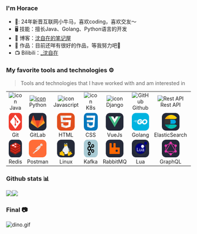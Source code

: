 ### I'm Horace
- 🙈: 24年新晋互联网小牛马，喜欢coding，喜欢交友～
- 🖥 技能：擅长Java、Golang、Python语言的开发
- 🌈 博客：[沈自在的笔记屋](https://www.szz.tax)
- 🐳 作品：目前还咩有很好的作品，等我努力吧💪
- 📺 Bilibili：[_沈自在](https://space.bilibili.com/565772576?)

### My favorite tools and technologies ⚙️
> Tools and technologies that I have worked with and am interested in
<table>
  <tr>
    <td align="center" width="96">
        <img src="https://techstack-generator.vercel.app/java-icon.svg" alt="icon" width="65" height="65" />
      <br>Java
    </td>
    <td align="center" width="96">
      <a href="#macropower-tech">
        <img src="https://techstack-generator.vercel.app/python-icon.svg" alt="icon" width="65" height="65" />
      </a>
      <br>Python
    </td>
    <td align="center" width="96">
        <img src="https://techstack-generator.vercel.app/js-icon.svg" alt="icon" width="65" height="65" />
      <br>Javascript
    </td>
    <td align="center" width="96">
        <img src="https://techstack-generator.vercel.app/kubernetes-icon.svg" alt="icon" width="65" height="65" />
      <br>K8s
    </td>
       <td align="center" width="96">
        <img src="https://techstack-generator.vercel.app/django-icon.svg" alt="icon" width="65" height="65" />
      <br>Django
    </td>
       <td align="center" width="96">
        <img src="https://techstack-generator.vercel.app/github-icon.svg" width="65" height="65" alt="GitHub" />
      <br>Github
    </td>
          <td align="center" width="96">
        <img src="https://techstack-generator.vercel.app/restapi-icon.svg" width="65" height="65" alt="Rest API" />
      <br>Rest API
    </td>
          <td align="center" width="96">
        <img src="https://techstack-generator.vercel.app/docker-icon.svg" width="65" height="65" alt="Rest API" />
      <br>Docker
    </td>
    <td align="center" width="96">
        <img src="https://techstack-generator.vercel.app/nginx-icon.svg" alt="icon" width="50" height="50" />
      <br>Nginx
    </td>
  </tr>
  <tr>
    <td align="center" width="96">
        <img src="./skill/Git.svg" width="48" height="48" alt="Git" />
      <br>Git
    </td>
    <td align="center"  width="96">
        <img src="./skill/GitLab-Dark.svg" width="48" height="48" alt="GitLab" />
      <br>GitLab
    </td>
    <td align="center"  width="96">
        <img src="./skill/HTML.svg" width="48" height="48" alt="HTML" />
      <br>HTML
    </td>
    <td align="center" width="96">
        <img src="./skill/CSS.svg" width="48" height="48" alt="css" />
      <br>CSS
    </td>
    <td align="center"  width="96">
        <img src="./skill/VueJS-Dark.svg" width="48" height="48" alt="bootstrap" />
      <br>VueJs
    </td>
    <td align="center" width="96">
        <img src="./skill/GoLang.svg" width="48" height="48" alt="tailwind" />
      <br>Golang
    </td>
        <td align="center" width="96">
        <img src="./skill/Elasticsearch-Dark.svg" width="48" height="48" alt="jquery" />
      <br>ElasticSearch
    </td>
        <td align="center" width="96">
        <img src="./skill/MySQL-Dark.svg" width="48" height="48" alt="jquery" />
      <br>MySql
    </td>
            <td align="center" width="96">
        <img src="./skill/Gradle-Dark.svg" width="48" height="48" alt="ASP.NET Core" />
      <br>Gradle
    </td>
  </tr>
   <tr>
    <td align="center" width="96">
        <img src="./skill/Redis-Dark.svg" width="48" height="48" alt="Redis" />
      <br>Redis
    </td>
        <td align="center" width="96">
        <img src="./skill/Postman.svg" width="48" height="48" alt="Postman" />
      <br>Postman
    </td>
            <td align="center" width="96">
        <img src="./skill/Linux-Dark.svg" width="48" height="48" alt="Linux" />
      <br>Linux
    </td>
    <td align="center" width="96">
        <img src="./skill/Kafka.svg" width="48" height="48" alt="dart" />
      <br>Kafka
    </td>
    <td align="center" width="96">
        <img src="./skill/RabbitMQ-Dark.svg" width="48" height="48" alt="dart" />
      <br>RabbitMQ
    </td>
    <td align="center" width="96">
        <img src="./skill/Lua-Dark.svg" width="48" height="48" alt="dart" />
      <br>Lua
    </td>
    <td align="center" width="96">
        <img src="./skill/GraphQL-Dark.svg" width="48" height="48" alt="dart" />
      <br>GraphQL
    </td>
    <td align="center" width="96">
        <img src="./skill/Kotlin-Dark.svg" width="48" height="48" alt="dart" />
      <br>Kotlin
    </td>
    <td align="center" width="96">
        <img src="./skill/Matlab-Dark.svg" width="40" height="40" alt="dart" />
      <br>Matlab
    </td>
  </tr>
 <tr>
 </tr>
</table>

### Github stats 📊

<img align="" height="137px" src="https://github-readme-stats.vercel.app/api?username=HoraceTian&hide_title=true&hide_border=true&show_icons=true&include_all_commits=true&line_height=21&bg_color=0,EC6C6C,FFD479,FFFC79,73FA79&theme=graywhite&locale=cn" /><img align="" height="137px" src="https://github-readme-stats.vercel.app/api/top-langs/?username=HoraceTian&hide_title=true&hide_border=true&layout=compact&bg_color=0,73FA79,73FDFF,D783FF&theme=graywhite&locale=cn" />


### Final 📷
<img data-target="animated-image.replacedImage" alt="dino.gif" class="AnimatedImagePlayer-animatedImage" src="https://github.com/saadeghi/saadeghi/raw/master/dino.gif" style="display: block; opacity: 1;">


